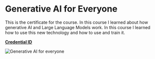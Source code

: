 # Generative AI for Everyone

This is the certificate for the course. In this course I learned about how generative AI and Large Language Models work. In this course I learned how to use this new technology and how to use and train it.

**[Credential ID](https://coursera.org/share/01490df08119f375dd03b0ca3970003c)**

![Generative AI for everyone](../../images/genai_coursera.jpg)